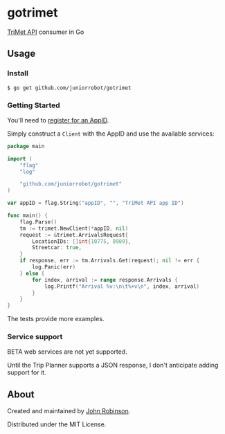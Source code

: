 gotrimet
========

[TriMet API](http://developer.trimet.org/) consumer in Go

## Usage

### Install

	$ go get github.com/juniorrobot/gotrimet

### Getting Started

You'll need to [register for an AppID](http://developer.trimet.org/appid/registration/).

Simply construct a `Client` with the AppID and use the available services:

```go
package main

import (
    "flag"
    "log"

    "github.com/juniorrobot/gotrimet"
)

var appID = flag.String("appID", "", "TriMet API app ID")

func main() {
    flag.Parse()
    tm := trimet.NewClient(*appID, nil)
    request := &trimet.ArrivalsRequest{
        LocationIDs: []int{10775, 8989},
        Streetcar: true,
    }
    if response, err := tm.Arrivals.Get(request); nil != err {
        log.Panic(err)
    } else {
        for index, arrival := range response.Arrivals {
            log.Printf("Arrival %v:\n\t%+v\n", index, arrival)
        }
    }
}
```

The tests provide more examples.

### Service support
BETA web services are not yet supported.

Until the Trip Planner supports a JSON response, I don't anticipate adding support
for it.

## About

Created and maintained by [John Robinson](http://github.com/juniorrobot).

Distributed under the MIT License.
